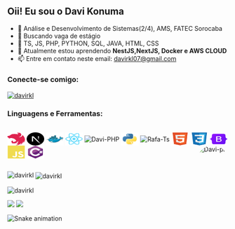 ## Oii! Eu sou o Davi Konuma

- 🏫 Análise e Desenvolvimento de Sistemas(2/4), AMS, FATEC Sorocaba
- 👀 Buscando vaga de estágio 
- 🤖 TS, JS, PHP, PYTHON, SQL, JAVA, HTML, CSS
- 🌱 Atualmente estou aprendendo **NestJS,NextJS, Docker e AWS CLOUD**
- 📫 Entre em contato neste email: davirkl07@gmail.com

<h3 align="left">Conecte-se comigo:</h3>
<p align="left">
<a href="https://linkedin.com/in/davirkl" target="blank"><img align="center" src="https://raw.githubusercontent.com/rahuldkjain/github-profile-readme-generator/master/src/images/icons/Social/linked-in-alt.svg" alt="davirkl" height="30" width="40" /></a>
  
<h3 align="left">Linguagens e Ferramentas:</h3>
<div style="display: inline_block"><br>
  
  <img align="center" alt="Rafa-Csharp" height="30" width="40" src="https://raw.githubusercontent.com/devicons/devicon/master/icons/nestjs/nestjs-original.svg">
  <img align="center" alt="Rafa-Csharp" height="30" width="40" src="https://raw.githubusercontent.com/devicons/devicon/master/icons/nextjs/nextjs-original.svg">
  <img align="center" alt="Rafa-Csharp" height="30" width="40" src="https://raw.githubusercontent.com/devicons/devicon/master/icons/docker/docker-original.svg">
  <img align="center" alt="Rafa-React" height="30" width="40" src="https://raw.githubusercontent.com/devicons/devicon/master/icons/react/react-original.svg">
  <img align="center" alt="Davi-PHP" height="30" width="40" src="https://cdn.jsdelivr.net/gh/devicons/devicon/icons/php/php-original.svg">

  <img align="center" alt="Rafa-Csharp" height="30" width="40" src="https://raw.githubusercontent.com/devicons/devicon/master/icons/python/python-original.svg">
  <img align="center" alt="Rafa-Ts" height="30" width="40" src="https://cdn.jsdelivr.net/gh/devicons/devicon/icons/mysql/mysql-original-wordmark.svg">
  
  <img align="center" alt="Rafa-HTML" height="30" width="40" src="https://raw.githubusercontent.com/devicons/devicon/master/icons/html5/html5-original.svg">
  <img align="center" alt="Rafa-CSS" height="30" width="40" src="https://raw.githubusercontent.com/devicons/devicon/master/icons/css3/css3-original.svg">
    <img align="center" alt="Rafa-React" height="30" width="40" src="https://raw.githubusercontent.com/devicons/devicon/master/icons/bootstrap/bootstrap-original.svg">
  <img align="center" alt="Rafa-Python" height="30" width="40" src="https://raw.githubusercontent.com/devicons/devicon/master/icons/javascript/javascript-plain.svg">
  <img align="center" alt="Rafa-Csharp" height="30" width="40" src="https://raw.githubusercontent.com/devicons/devicon/master/icons/csharp/csharp-original.svg">
  
  <img align="right" alt="Davi-pic" height="150" style="border-radius:50px;" src="https://cdn.discordapp.com/attachments/1037459832762028145/1109987699286364212/7mm8bn.gif?width=600&height=600">
</div>

##
<p><img align="left" src="https://github-readme-stats.vercel.app/api/top-langs?username=davirkl&show_icons=true&locale=en&layout=compact&theme=dracula" alt="davirkl" /></p>

<p>&nbsp;<img align="center" src="https://github-readme-stats.vercel.app/api?username=davirkl&show_icons=true&locale=en&theme=dracula" alt="davirkl" /></p>

<p><img align="center" src="https://github-readme-streak-stats.herokuapp.com/?user=davirkl&theme=dracula" alt="davirkl" /></p>
<div>
  
  <a href="https://instagram.com/davirkl67" target="_blank"><img src="https://img.shields.io/badge/-Instagram-%23E4405F?style=for-the-badge&logo=instagram&logoColor=white" target="_blank"></a>
  <a href = "mailto: davirkl07@gmail.com"><img src="https://img.shields.io/badge/-Gmail-%23333?style=for-the-badge&logo=gmail&logoColor=white" target="_blank"></a>
 
</div>
  
![Snake animation](https://github.com/DaviRKL/DaviRKL/blob/output/github-contribution-grid-snake.svg)
